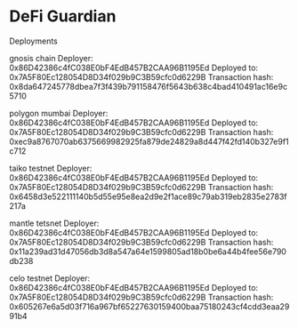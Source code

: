 # DeFi Guardian

Deployments

gnosis chain
Deployer: 0x86D42386c4fC038E0bF4EdB457B2CAA96B1195Ed
Deployed to: 0x7A5F80Ec128054D8D34f029b9C3B59cfc0d6229B
Transaction hash: 0x8da647245778dbea7f3f439b791158476f5643b638c4bad410491ac16e9c5710

polygon mumbai
Deployer: 0x86D42386c4fC038E0bF4EdB457B2CAA96B1195Ed
Deployed to: 0x7A5F80Ec128054D8D34f029b9C3B59cfc0d6229B
Transaction hash: 0xec9a8767070ab6375669982925fa879de24829a8d447f42fd140b327e9f1c712


taiko testnet
Deployer: 0x86D42386c4fC038E0bF4EdB457B2CAA96B1195Ed
Deployed to: 0x7A5F80Ec128054D8D34f029b9C3B59cfc0d6229B
Transaction hash: 0x6458d3e522111140b5d55e95e8ea2d9e2f1ace89c79ab319eb2835e2783f217a

mantle tetsnet
Deployer: 0x86D42386c4fC038E0bF4EdB457B2CAA96B1195Ed
Deployed to: 0x7A5F80Ec128054D8D34f029b9C3B59cfc0d6229B
Transaction hash: 0x11a239ad31d47056db3d8a547a64e1599805ad18b0be6a44b4fee56e790db238

celo testnet
Deployer: 0x86D42386c4fC038E0bF4EdB457B2CAA96B1195Ed
Deployed to: 0x7A5F80Ec128054D8D34f029b9C3B59cfc0d6229B
Transaction hash: 0x605267e6a5d03f716a967bf65227630159400baa75180243cf4cdd3eaa2991b4
